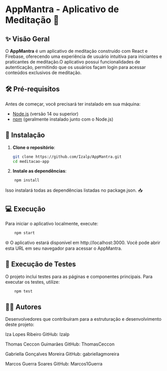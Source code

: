 # AppMantra - Aplicativo de Meditação 🌸

## ✨ Visão Geral

O **AppMantra** é um aplicativo de meditação construído com React e Firebase, oferecendo uma experiência de usuário intuitiva para iniciantes e praticantes de meditação.O aplicativo possui funcionalidades de autenticação, permitindo que os usuários façam login para acessar conteúdos exclusivos de meditação.

## 🛠️ Pré-requisitos

Antes de começar, você precisará ter instalado em sua máquina:

- [Node.js](https://nodejs.org/) (versão 14 ou superior) 
- [npm](https://www.npmjs.com/) (geralmente instalado junto com o Node.js) 

## 🚀 Instalação

1. **Clone o repositório**:

   ```bash
   git clone https://github.com/Izalp/AppMantra.git
   cd meditacao-app
   ```

2. **Instale as dependências**:
```bash
    npm install
```
Isso instalará todas as dependências listadas no package.json. 📥

## 💻 Execução

Para iniciar o aplicativo localmente, execute:
```bash
    npm start
```
🌐 O aplicativo estará disponível em http://localhost:3000. Você pode abrir esta URL em seu navegador para acessar o AppMantra.

## 🧪 Execução de Testes

O projeto inclui testes para as páginas e componentes principais. Para executar os testes, utilize:
```bash
    npm test
```

## 👩‍💻 Autores
Desenvolvedores que contribuíram para a estruturação e desenvolvimento deste projeto:

Iza Lopes Ribeiro
GitHub: Izalp

Thomas Ceccon Guimarães
GitHub: ThomasCeccon

Gabriella Gonçalves Moreira
GitHub: gabriellagmoreira

Marcos Guerra Soares
GitHub: Marcos1Guerra